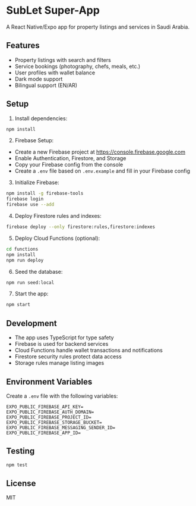 # SubLet Super-App

A React Native/Expo app for property listings and services in Saudi Arabia.

## Features
- Property listings with search and filters
- Service bookings (photography, chefs, meals, etc.)
- User profiles with wallet balance
- Dark mode support
- Bilingual support (EN/AR)

## Setup

1. Install dependencies:
```bash
npm install
```

2. Firebase Setup:
- Create a new Firebase project at https://console.firebase.google.com
- Enable Authentication, Firestore, and Storage
- Copy your Firebase config from the console
- Create a `.env` file based on `.env.example` and fill in your Firebase config

3. Initialize Firebase:
```bash
npm install -g firebase-tools
firebase login
firebase use --add
```

4. Deploy Firestore rules and indexes:
```bash
firebase deploy --only firestore:rules,firestore:indexes
```

5. Deploy Cloud Functions (optional):
```bash
cd functions
npm install
npm run deploy
```

6. Seed the database:
```bash
npm run seed:local
```

7. Start the app:
```bash
npm start
```

## Development

- The app uses TypeScript for type safety
- Firebase is used for backend services
- Cloud Functions handle wallet transactions and notifications
- Firestore security rules protect data access
- Storage rules manage listing images

## Environment Variables

Create a `.env` file with the following variables:
```
EXPO_PUBLIC_FIREBASE_API_KEY=
EXPO_PUBLIC_FIREBASE_AUTH_DOMAIN=
EXPO_PUBLIC_FIREBASE_PROJECT_ID=
EXPO_PUBLIC_FIREBASE_STORAGE_BUCKET=
EXPO_PUBLIC_FIREBASE_MESSAGING_SENDER_ID=
EXPO_PUBLIC_FIREBASE_APP_ID=
```

## Testing

```bash
npm test
```

## License

MIT 
